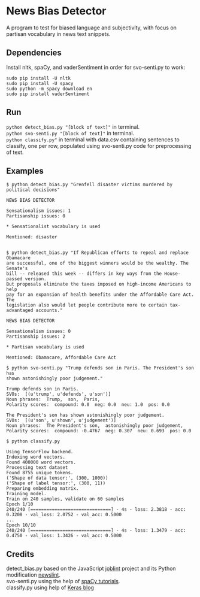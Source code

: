 # News Bias Detector

A program to test for biased language and subjectivity, with focus on partisan vocabulary in news text snippets.

## Dependencies

Install nltk, spaCy, and vaderSentiment in order for svo-senti.py to work:
```
sudo pip install -U nltk
sudo pip install -U spacy
sudo python -m spacy download en
sudo pip install vaderSentiment
```

## Run

`python detect_bias.py "[block of text]"` in terminal.  
`python svo-senti.py "[block of text]"` in terminal.  
`python classify.py"` in terminal with data.csv containing sentences to classify, one per row, populated using svo-senti.py code for preprocessing of text.

## Examples

```
$ python detect_bias.py "Grenfell disaster victims murdered by political decisions"

NEWS BIAS DETECTOR

Sensationalism issues: 1
Partisanship issues: 0

* Sensationalist vocabulary is used

Mentioned: disaster


$ python detect_bias.py "If Republican efforts to repeal and replace Obamacare 
are successful, one of the biggest winners would be the wealthy. The Senate's 
bill -- released this week -- differs in key ways from the House-passed version. 
But proposals eliminate the taxes imposed on high-income Americans to help 
pay for an expansion of health benefits under the Affordable Care Act. The 
legislation also would let people contribute more to certain tax-advantaged accounts."

NEWS BIAS DETECTOR

Sensationalism issues: 0
Partisanship issues: 2

* Partisan vocabulary is used

Mentioned: Obamacare, Affordable Care Act
```


```
$ python svo-senti.py "Trump defends son in Paris. The President's son has 
shown astonishingly poor judgement."

Trump defends son in Paris.
SVOs:  [(u'trump', u'defends', u'son')]
Noun phrases:  Trump,  son,  Paris, 
Polarity scores:  compound: 0.0  neg: 0.0  neu: 1.0  pos: 0.0 

The President's son has shown astonishingly poor judgement.
SVOs:  [(u'son', u'shown', u'judgement')]
Noun phrases:  The President's son,  astonishingly poor judgement, 
Polarity scores:  compound: -0.4767  neg: 0.307  neu: 0.693  pos: 0.0 
```

```
$ python classify.py

Using TensorFlow backend.
Indexing word vectors.
Found 400000 word vectors.
Processing text dataset
Found 8755 unique tokens.
('Shape of data tensor:', (300, 1000))
('Shape of label tensor:', (300, 11))
Preparing embedding matrix.
Training model.
Train on 240 samples, validate on 60 samples
Epoch 1/10
240/240 [==============================] - 4s - loss: 2.3818 - acc: 0.3208 - val_loss: 2.0752 - val_acc: 0.5000
...
Epoch 10/10
240/240 [==============================] - 4s - loss: 1.3479 - acc: 0.4750 - val_loss: 1.3426 - val_acc: 0.5000

```


## Credits

detect_bias.py based on the JavaScript [joblint](https://github.com/rowanmanning/joblint) project and its Python modification [newslint](https://github.com/Xeus/newslint).  
svo-senti.py using the help of [spaCy tutorials](https://nicschrading.com/project/Intro-to-NLP-with-spaCy/).  
classify.py using help of [Keras blog](https://blog.keras.io/using-pre-trained-word-embeddings-in-a-keras-model.html)
